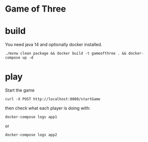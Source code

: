 # Game of Three

# build

You need java 14 and optionally docker installed.
```
./mvnw clean package && docker build -t gameofthree . && docker-compose up -d
```

# play
Start the game
```
curl -X POST http://localhost:8080/startGame
```
then check what each player is doing with:

```
docker-compose logs app1
```
or

```
docker-compose logs app2
```